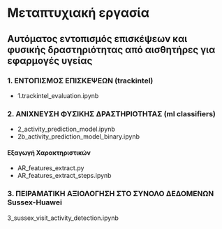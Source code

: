 # Μεταπτυχιακή εργασία
## Αυτόματος εντοπισμός επισκέψεων και φυσικής δραστηριότητας από αισθητήρες για εφαρμογές υγείας

### 1. ΕΝΤΟΠΙΣΜΟΣ ΕΠΙΣΚΕΨΕΩΝ (trackintel)
- 1.trackintel_evaluation.ipynb

### 2. ΑΝΙΧΝΕΥΣΗ ΦΥΣΙΚΗΣ ΔΡΑΣΤΗΡΙΟΤΗΤΑΣ (ml classifiers)

- 2_activity_prediction_model.ipynb
- 2b_activity_prediction_model_binary.ipynb

#### Εξαγωγή Χαρακτηριστικών
- AR_features_extract.py
- AR_features_extract_steps.ipynb


### 3. ΠΕΙΡΑΜΑΤΙΚΗ ΑΞΙΟΛΟΓΗΣΗ ΣΤΟ ΣΥΝΟΛΟ ΔΕΔΟΜΕΝΩΝ Sussex-Huawei
3_sussex_visit_activity_detection.ipynb
